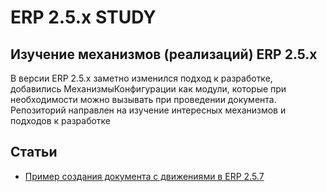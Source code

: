 # ERP 2.5.х STUDY

## Изучение механизмов (реализаций) ERP 2.5.x

В версии ERP 2.5.x заметно изменился подход к разработке, добавились МеханизмыКонфигурации как модули, которые при необходимости можно вызывать при проведении документа.
Репозиторий направлен на изучение интересных механизмов и подходов к разработке

## Статьи 

- [Пример создания документа с движениями в ERP 2.5.7](https://infostart.ru/1c/articles/1494836/)
